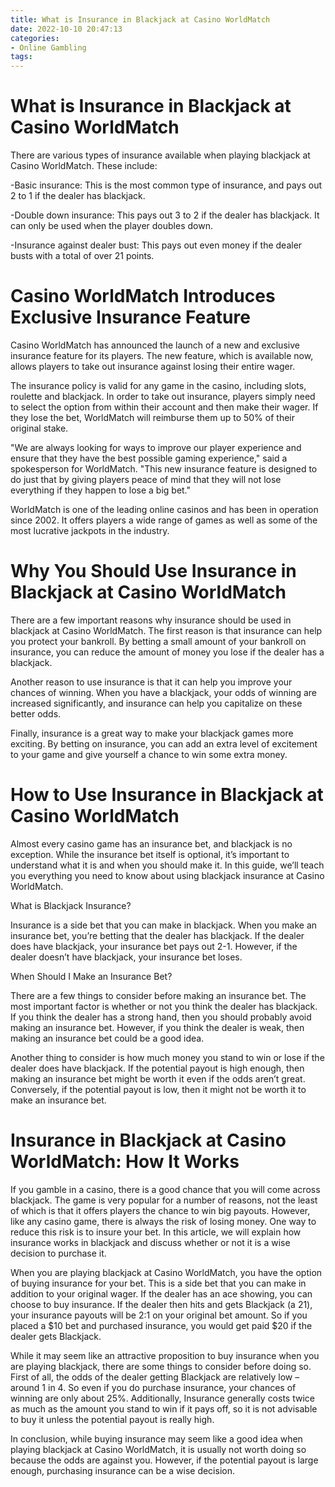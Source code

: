 ```yaml
---
title: What is Insurance in Blackjack at Casino WorldMatch
date: 2022-10-10 20:47:13
categories:
- Online Gambling
tags:
---
```



#  What is Insurance in Blackjack at Casino WorldMatch

There are various types of insurance available when playing blackjack at Casino WorldMatch. These include:

-Basic insurance: This is the most common type of insurance, and pays out 2 to 1 if the dealer has blackjack.

-Double down insurance: This pays out 3 to 2 if the dealer has blackjack. It can only be used when the player doubles down.

-Insurance against dealer bust: This pays out even money if the dealer busts with a total of over 21 points.

#  Casino WorldMatch Introduces Exclusive Insurance Feature

Casino WorldMatch has announced the launch of a new and exclusive insurance feature for its players. The new feature, which is available now, allows players to take out insurance against losing their entire wager.

The insurance policy is valid for any game in the casino, including slots, roulette and blackjack. In order to take out insurance, players simply need to select the option from within their account and then make their wager. If they lose the bet, WorldMatch will reimburse them up to 50% of their original stake.

"We are always looking for ways to improve our player experience and ensure that they have the best possible gaming experience," said a spokesperson for WorldMatch. "This new insurance feature is designed to do just that by giving players peace of mind that they will not lose everything if they happen to lose a big bet."

WorldMatch is one of the leading online casinos and has been in operation since 2002. It offers players a wide range of games as well as some of the most lucrative jackpots in the industry.

#  Why You Should Use Insurance in Blackjack at Casino WorldMatch

There are a few important reasons why insurance should be used in blackjack at Casino WorldMatch. The first reason is that insurance can help you protect your bankroll. By betting a small amount of your bankroll on insurance, you can reduce the amount of money you lose if the dealer has a blackjack.

Another reason to use insurance is that it can help you improve your chances of winning. When you have a blackjack, your odds of winning are increased significantly, and insurance can help you capitalize on these better odds.

Finally, insurance is a great way to make your blackjack games more exciting. By betting on insurance, you can add an extra level of excitement to your game and give yourself a chance to win some extra money.

#  How to Use Insurance in Blackjack at Casino WorldMatch

Almost every casino game has an insurance bet, and blackjack is no exception. While the insurance bet itself is optional, it’s important to understand what it is and when you should make it. In this guide, we’ll teach you everything you need to know about using blackjack insurance at Casino WorldMatch.

What is Blackjack Insurance?

Insurance is a side bet that you can make in blackjack. When you make an insurance bet, you’re betting that the dealer has blackjack. If the dealer does have blackjack, your insurance bet pays out 2-1. However, if the dealer doesn’t have blackjack, your insurance bet loses.

When Should I Make an Insurance Bet?

There are a few things to consider before making an insurance bet. The most important factor is whether or not you think the dealer has blackjack. If you think the dealer has a strong hand, then you should probably avoid making an insurance bet. However, if you think the dealer is weak, then making an insurance bet could be a good idea.

Another thing to consider is how much money you stand to win or lose if the dealer does have blackjack. If the potential payout is high enough, then making an insurance bet might be worth it even if the odds aren’t great. Conversely, if the potential payout is low, then it might not be worth it to make an insurance bet.

#  Insurance in Blackjack at Casino WorldMatch: How It Works

If you gamble in a casino, there is a good chance that you will come across blackjack. The game is very popular for a number of reasons, not the least of which is that it offers players the chance to win big payouts. However, like any casino game, there is always the risk of losing money. One way to reduce this risk is to insure your bet. In this article, we will explain how insurance works in blackjack and discuss whether or not it is a wise decision to purchase it.

When you are playing blackjack at Casino WorldMatch, you have the option of buying insurance for your bet. This is a side bet that you can make in addition to your original wager. If the dealer has an ace showing, you can choose to buy insurance. If the dealer then hits and gets Blackjack (a 21), your insurance payouts will be 2:1 on your original bet amount. So if you placed a $10 bet and purchased insurance, you would get paid $20 if the dealer gets Blackjack.

While it may seem like an attractive proposition to buy insurance when you are playing blackjack, there are some things to consider before doing so. First of all, the odds of the dealer getting Blackjack are relatively low – around 1 in 4. So even if you do purchase insurance, your chances of winning are only about 25%. Additionally, Insurance generally costs twice as much as the amount you stand to win if it pays off, so it is not advisable to buy it unless the potential payout is really high.

In conclusion, while buying insurance may seem like a good idea when playing blackjack at Casino WorldMatch, it is usually not worth doing so because the odds are against you. However, if the potential payout is large enough, purchasing insurance can be a wise decision.